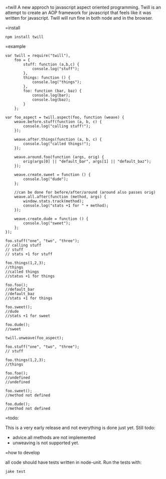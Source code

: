 =twill
A new approch to javascript aspect oriented programming.  Twill is an attempt to create
an AOP framework for javascript that feels like it was written for javascript. Twill
will run fine in both node and in the browser.

=install

    npm install twill

=example

    var twill = require("twill"),
        foo = {
            stuff: function (a,b,c) { 
                console.log("stuff");
            },
            things: function () {
                console.log("things");
            },
            foo: function (bar, baz) {
                console.log(bar);
                console.log(baz);
            }
        };

    var foo_aspect = twill.aspect(foo, function (weave) {
        weave.before.stuff(function (a, b, c) {
            console.log("calling stuff!");
        });

        weave.after.things(function (a, b, c) {
            console.log("called things!");
        });

        weave.around.foo(function (args, orig) {
            orig(args[0] || "default_bar", args[1] || "default_baz");
        });

        weave.create.sweet = function () {
            console.log("dude");
        };

        //can be done for before/after/around (around also passes orig)
        weave.all.after(function (method, args) {
            window.stats.track(method);
            console.log("stats +1 for " + method);
        });

        weave.create.dude = function () {
            console.log("sweet");
        };
    });

    foo.stuff("one", "two", "three");
    // calling stuff
    // stuff
    // stats +1 for stuff

    foo.things(1,2,3);
    //things
    //called things
    //status +1 for things

    foo.foo();
    //default_bar
    //default_baz
    //stats +1 for things

    foo.sweet();
    //dude
    //stats +1 for sweet

    foo.dude();
    //sweet

    twill.unweave(foo_aspect);

    foo.stuff("one", "two", "three");
    // stuff

    foo.things(1,2,3);
    //things

    foo.foo();
    //undefined
    //undefined

    foo.sweet();
    //method not defined

    foo.dude();
    //method not defined

=todo:

This is a very early release and not everything is done just yet. 
Still todo:
- advice.all methods are not implemented
- unweaving is not supported yet.

=how to develop

all code should have tests written in node-unit. Run the tests with:

    jake test

